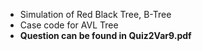 - Simulation of Red Black Tree, B-Tree
- Case code for AVL Tree
- **Question can be found in Quiz2Var9.pdf**

